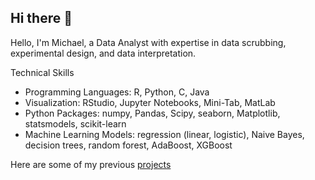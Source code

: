 ## Hi there 👋

Hello, I'm Michael, a Data Analyst with expertise in data scrubbing, experimental design, and data interpretation.

Technical Skills

- Programming Languages: R, Python, C, Java
- Visualization: RStudio, Jupyter Notebooks, Mini-Tab, MatLab
- Python Packages: numpy, Pandas, Scipy, seaborn, Matplotlib, statsmodels, scikit-learn
- Machine Learning Models: regression (linear, logistic), Naive Bayes, decision trees, random forest, AdaBoost, XGBoost

Here are some of my previous [projects](https://github.com/LaVMich/portfolio)
